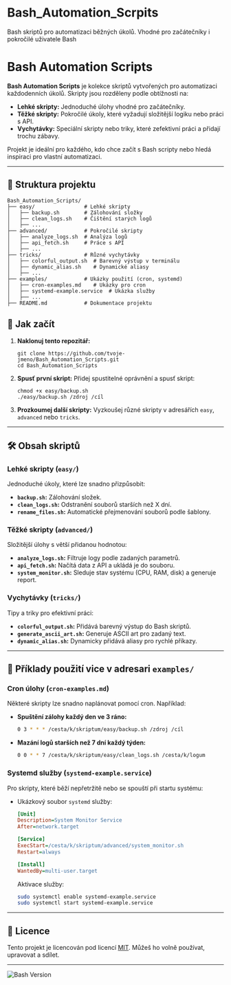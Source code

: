 # Bash_Automation_Scrpits
Bash skriptů pro automatizaci běžných úkolů. Vhodné pro začátečníky i pokročilé uživatele Bash






# Bash Automation Scripts

**Bash Automation Scripts** je kolekce skriptů vytvořených pro automatizaci každodenních úkolů. Skripty jsou rozděleny podle obtížnosti na:
- **Lehké skripty:** Jednoduché úlohy vhodné pro začátečníky.
- **Těžké skripty:** Pokročilé úkoly, které vyžadují složitější logiku nebo práci s API.
- **Vychytávky:** Speciální skripty nebo triky, které zefektivní práci a přidají trochu zábavy.

Projekt je ideální pro každého, kdo chce začít s Bash scripty nebo hledá inspiraci pro vlastní automatizaci.

---

## 📂 Struktura projektu

```
Bash_Automation_Scripts/
├── easy/                # Lehké skripty
│   ├── backup.sh        # Zálohování složky
│   ├── clean_logs.sh    # Čištění starých logů
│   ├── ...
├── advanced/            # Pokročilé skripty
│   ├── analyze_logs.sh  # Analýza logů
│   ├── api_fetch.sh     # Práce s API
│   ├── ...
├── tricks/              # Různé vychytávky
│   ├── colorful_output.sh  # Barevný výstup v terminálu
│   ├── dynamic_alias.sh    # Dynamické aliasy
│   ├── ...
├── examples/            # Ukázky použití (cron, systemd)
│   ├── cron-examples.md    # Ukázky pro cron
│   ├── systemd-example.service  # Ukázka služby
│   ├── ...
├── README.md            # Dokumentace projektu
```



## 🚀 Jak začít

1. **Naklonuj tento repozitář:**
   ```
   git clone https://github.com/tvoje-jmeno/Bash_Automation_Scripts.git
   cd Bash_Automation_Scripts
   ```

2. **Spusť první skript:**
   Přidej spustitelné oprávnění a spusť skript:
 
   ```
   chmod +x easy/backup.sh
   ./easy/backup.sh /zdroj /cíl
   ```

3. **Prozkoumej další skripty:**
   Vyzkoušej různé skripty v adresářích `easy`, `advanced` nebo `tricks`.

---

## 🛠️ Obsah skriptů

### Lehké skripty (`easy/`)
Jednoduché úkoly, které lze snadno přizpůsobit:
- **`backup.sh`:** Zálohování složek.
- **`clean_logs.sh`:** Odstranění souborů starších než X dní.
- **`rename_files.sh`:** Automatické přejmenování souborů podle šablony.

### Těžké skripty (`advanced/`)
Složitější úlohy s větší přidanou hodnotou:
- **`analyze_logs.sh`:** Filtruje logy podle zadaných parametrů.
- **`api_fetch.sh`:** Načítá data z API a ukládá je do souboru.
- **`system_monitor.sh`:** Sleduje stav systému (CPU, RAM, disk) a generuje report.

### Vychytávky (`tricks/`)
Tipy a triky pro efektivní práci:
- **`colorful_output.sh`:** Přidává barevný výstup do Bash skriptů.
- **`generate_ascii_art.sh`:** Generuje ASCII art pro zadaný text.
- **`dynamic_alias.sh`:** Dynamicky přidává aliasy pro rychlé příkazy.

---

## 📖 Příklady použití vice v adresari `examples/`  

### Cron úlohy (`cron-examples.md`)
Některé skripty lze snadno naplánovat pomocí cron. Například:

- **Spuštění zálohy každý den ve 3 ráno:**
  ```bash
  0 3 * * * /cesta/k/skriptum/easy/backup.sh /zdroj /cíl
  ```

- **Mazání logů starších než 7 dní každý týden:**
  ```bash
  0 0 * * 7 /cesta/k/skriptum/easy/clean_logs.sh /cesta/k/logum
  ```

### Systemd služby (`systemd-example.service`)
Pro skripty, které běží nepřetržitě nebo se spouští při startu systému:

- Ukázkový soubor `systemd` služby:
  ```ini
  [Unit]
  Description=System Monitor Service
  After=network.target

  [Service]
  ExecStart=/cesta/k/skriptum/advanced/system_monitor.sh
  Restart=always

  [Install]
  WantedBy=multi-user.target
  ```

  Aktivace služby:
  ```bash
  sudo systemctl enable systemd-example.service
  sudo systemctl start systemd-example.service
  ```

---

## 📜 Licence
Tento projekt je licencován pod licencí [MIT](LICENSE). Můžeš ho volně používat, upravovat a sdílet.

---



![Bash Version](https://img.shields.io/badge/Bash-%3E=4.0-blue)
